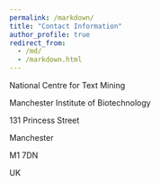 ```yaml
---
permalink: /markdown/
title: "Contact Information"
author_profile: true
redirect_from: 
  - /md/
  - /markdown.html
---
```


National Centre for Text Mining

Manchester Institute of Biotechnology

131 Princess Street

Manchester

M1 7DN

UK


